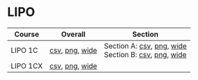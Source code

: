 # LIPO

| Course | Overall | Section |
| ------ | ------- | ------- |
| LIPO 1C | [csv](https://github.com/UCSD-Historical-Enrollment-Data/2024Spring/blob/main/overall/LIPO%201C.csv), [png](https://raw.githubusercontent.com/UCSD-Historical-Enrollment-Data/2024Spring/main/plot_overall/LIPO%201C.png), [wide](https://raw.githubusercontent.com/UCSD-Historical-Enrollment-Data/2024Spring/main/plot_overall_wide/LIPO%201C.png) | Section A: [csv](https://github.com/UCSD-Historical-Enrollment-Data/2024Spring/blob/main/section/LIPO%201C_A.csv), [png](https://raw.githubusercontent.com/UCSD-Historical-Enrollment-Data/2024Spring/main/plot_section/LIPO%201C_A.png), [wide](https://raw.githubusercontent.com/UCSD-Historical-Enrollment-Data/2024Spring/main/plot_section_wide/LIPO%201C_A.png)<br>Section B: [csv](https://github.com/UCSD-Historical-Enrollment-Data/2024Spring/blob/main/section/LIPO%201C_B.csv), [png](https://raw.githubusercontent.com/UCSD-Historical-Enrollment-Data/2024Spring/main/plot_section/LIPO%201C_B.png), [wide](https://raw.githubusercontent.com/UCSD-Historical-Enrollment-Data/2024Spring/main/plot_section_wide/LIPO%201C_B.png) |
| LIPO 1CX | [csv](https://github.com/UCSD-Historical-Enrollment-Data/2024Spring/blob/main/overall/LIPO%201CX.csv), [png](https://raw.githubusercontent.com/UCSD-Historical-Enrollment-Data/2024Spring/main/plot_overall/LIPO%201CX.png), [wide](https://raw.githubusercontent.com/UCSD-Historical-Enrollment-Data/2024Spring/main/plot_overall_wide/LIPO%201CX.png) |  |
